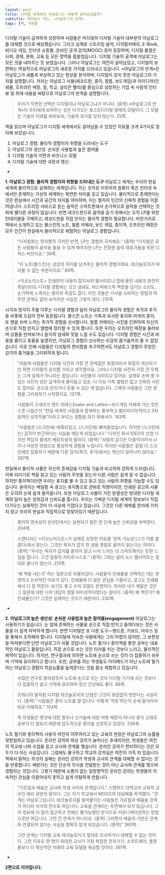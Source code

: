 ```yaml
---
layout: post
title: 디지털 세계에서 아날로그는 어떻게 살아남았을까?
subtitle: 데이비드 색스, <아날로그의 반격>
tags: [책, 리뷰]
---
```

디지털 기술이 급격하게 성장하며 사람들은 머지않아 디지털 기술이 대부분의 아날로그를 대체할 것으로 예상했습니다. 그리고 실제로 스트리밍 음악, 디지털카메라, E-Book, 비디오 게임, 인터넷 쇼핑몰, 온라인 공개 강의(MOOC) 등이 등장하며, 디지털 물결은 사회, 경제, 문화, 교육 등 모든 영역을 휩쓸었습니다. 디지털 기술의 공격에 아날로그는 모든 것을 내어주는 듯 보였습니다. 그러나 아날로그는 여전히 살아남았고, 디지털의 보편화는 역설적으로 아날로그의 새로운 가치를 드러내고 있습니다. «아날로그의 반격»은 아날로그가 새롭게 부상하고 있는 현상을 분석하며, 디지털이 갖지 못한 아날로그의 가치를 설명합니다. 저자는 아날로그 사물(레코드판, 종이, 필름, 보드게임)과 아이디어(인쇄물, 오프라인 매장, 일, 학교, 실리콘 밸리)를 중심으로 성장하는 기업 속 사람의 인터뷰 및 취재 내용을 바탕으로 아날로그의 반격을 설명합니다.

> 우리가 직면한 선택은 디지털이냐 아날로그냐가 아니다. (중략) «아날로그의 반격»이 우리에게 보여주는 것은 다가오는 포스트디지털 경제의 모델이다. 그 모델은 기술의 미래를 바라보되, 기술의 과거를 잊지 않는다. 25쪽.


책을 읽으며 아날로그가 디지털 세계에서도 살아남을 수 있었던 이유를 크게 4가지로 정리해 보았습니다.
1. 아날로그 경험: 물리적 경험이자 취향을 드러내는 도구
2. 아날로그의 생산성: 손쉬운 사용법과 높은 참여율
3. 디지털 기술의 이면과 비즈니스 모델
4. 디지털 기술에 대한 과장과 맹신

*

**1. 아날로그 경험: 물리적 경험이자 취향을 드러내는 도구**
아날로그 세계는 우리의 현실 세계에 물리적으로 실재하는 세계입니다. 이는 숫자로 이루어져 컴퓨터 혹은 인터넷 속에서만 존재하는 가상의 세계와는 확연한 차이를 갖고 있습니다. 물리적으로 존재한다는 것은 현실에서 시간과 공간의 차지를 의미하며, 이는 철저히 인간의 신체적 경험을 이끌어냅니다. 스트리밍 서비스로 듣는 음악은 스마트폰에서 손가락으로 음악을 선택하는 것 외에 별다른 과정이 없습니다. 반면 레코드판으로 음악을 듣기 위해서는 오직 LP를 위한 턴테이블을 구매하고, 레코드판을 직접 만지는 물리적 경험이 필요합니다. 마찬가지로 책에서 소개하고 있는 몰스킨의 노트, 필름 카메라, 보드 게임, 종이책, 오프라인 매장은 모두 인간이 현실에서 물리적으로 체험하는 아날로그 경험입니다. 

> “디지털화는 편리함의 극치인 반면, LP는 경험의 극치예요.” (중략) “디지털은 모든 사람들이 음악을 들을 수 있게 해주지만 LP는 진정한 음악 애호가들을 위한 디럭스 버전이죠.” 39쪽.

> “이 노트(몰스킨)는 상상의 여지를 남겨주는 물리적 경험이에요. 테크놀로지가 따라올 수 없는 부분이지요.” 86쪽.

> <이코노미스트> 인쇄판의 내용이 잡지사의 웹사이트나 앱에 올린 내용과 완전히 똑같더라도 디지털 경험에는 잉크 냄새도, 바스락바스락 책장을 넘기는 소리도, 손가락에 느껴지는 종이의 촉감도 없다. 이런 것들은 기사를 소비하는 방법과 아무런 관계도 없어 보이지만 사실은 그렇지 않다. 215쪽.

시각과 청각이 주를 이루는 디지털 경험과 달리 아날로그의 물리적 경험은 촉각과 후각을 비롯해 오감이 전부 동원됩니다. 몰스킨 노트는 가죽과 유사한 표지와 미색의 종이, 또 펜을 쓰며 느끼는 촉각적 경험을 선사합니다. 필름 카메라는 사진을 인화하여 자신의 손으로 직접 만지고 앨범에 정리할 수 있게 합니다. 또한 우리는 오프라인 매장을 둘러보며 상품을 만져보거나 음식의 냄새와 맛을 느낄 수도 있습니다. 디지털 경험은 시간과 비용을 줄이고 효율을 높였지만, 아날로그 경험이 선사하는 오감의 즐거움까지 줄 수 없었습니다. 이로 인해 사람들은 디지털의 편리함을 추구하면서도 아날로그 경험이 주었던 감각의 즐거움을 그리워하게 됩니다.

> “처음에 사람들은 디지털 사진의 가장 큰 문제점은 화질이라서 화질이 개선되기만 하면 디지털이 승리할 거라고 생각했지요. 그러나 디지털 사진의 가장 큰 무제는 그게 실제가 아니라는 점입니다. 사진들이 사라지고 있어요. 실제로 손에 쥘 수 있는 사진의 양은 급격하게 줄어들고 있죠. 더 이상 가족 앨범은 없고 인화된 사진도 없어요. 손으로 만지거나 흔들 수 있는 게 없습니다. 그제야 사람들은 그런 경험을 그리워하기 시작했지요. 137쪽.

> 사람들이 스네이크 앤드 라테스Snake and Lattes—보드게임 카페에 가는 것은 스콧 니컬슨이 “현실 세계의 사람들과 함께하는 풍부하고 멀티미디어적이고 3차원적인 상호작용”이라고 부르는 경험을 하기 위해서다. 163쪽.

> “사람들은 (스크린에) 매혹되었고, (스크린에) 빠져들었습니다. 하지만 (스크린에는) 감각이 빈곤하다는 사실을 깨닫게 되었습니다.” 디자인 회사 IDEO의 산업 디자인 책임자 블레즈 베르트랑의 말이다. (중략) “사람의 감각은 다중적이어서 너무나 다양한 방법으로 풍성하게 경험을 누립니다. 하지만 사람들은 점점 더 스크린에만 집중하기 때문에 다른 감각(촉각, 후각)에서는 혁신이 일어나지 않아요.” 397쪽.

현실에서 물리적 사물은 자신의 존재감을 디지털 기술과 비교하여 강하게 드러냅니다. 이북 리더기로 책을 읽고 있는 사람이 무엇을 읽는지 다른 사람은 쉽게 알 수 없습니다. 하지만 종이책이라면 우리는 표지를 볼 수 있고 읽고 있는 사람의 취향을 가늠할 수도 있습니다. 쏟아지는 메일함 속 광고는 휴지통으로 곧바로 직행이지만, 인쇄된 광고와 사물은 오히려 눈에 쉽게 들어옵니다. 또한 아날로그 사물이 가진 완결성은 방대한 디지털 세계와 달리 높은 성취감과 신뢰도를 줍니다. 우리는 가벼운 디지털 세계의 정보보다 직접 다가오는 실재적인 것이 더 사실에 가깝다고 믿습니다. 그것은 다른 매체를 한차례 거치지 않고 우리의 현실과 직접적으로 맞닿아있기 때문입니다. 

> 종이의 영속성이 온라인에서는 실현되기 힘든 한 단계 높은 신뢰성을 부여한다. 204쪽. 

> 스탠디지는 <이코노미스트>가 실제로 성장한 이유를 ‘완독 가능성’(그가 이름 붙였다)에서 찾는다. 그것은 독자가 잡지 한 권을 정말로 끝까지 읽는다는 의미다. (중략) “우리는 독자가 잡지를 끝까지 읽고 나서 느끼는 더 스마트해지는 듯한 느낌을 팝니다. 그건 일종의 카타르시스죠.” (중략) 그와는 달리 뉴스 웹사이트는 절대로 끝나지 않는다. 213쪽.

> ‘왜 책을 내는가’ 하는 질문으로 되돌아갔다. 사람들이 인쇄물을 선택하는 데는 분명하고 논리적인 이유가 있다. 인쇄물에 더 많은 관심을 기울이고, 광고도 인쇄물에서 더 잘 먹힌다. 보기도 좋고 수익 모델도 분명하다. 하지만 내가 깨달은 것은 그 질문에 대한 나의 대답이 정말 비이성적이었다는 점이다. (중략) 왜 책인가? 왜 인쇄물인가? 그것은 실재하는 것이기 때문이다. 230쪽.

*

**2. 아날로그의 높은 생산성: 손쉬운 사용법과 높은 참여율(engagement)**
아날로그는 사용하기가 쉽습니다. 눈 앞에 존재하는 사물을 손으로 직접 만지고 들여다보는 것은 사물을 더 쉽게 파악하게 합니다. 반면 디지털은 또 다른 도구—핸드폰, 키보드, 마우스 등을 통해서 조작해야 합니다. 디지털에 익숙한 사람에게는 그리 어렵지 않지만, 그 보편성을 따져본다면 단연 아날로그가 쉬울 것입니다. 노트 필기나 종이책을 통한 공부는 대표적인 아날로그 활동입니다. 직접 손으로 쓰는 것은 타자를 치는 것보다 느리고, 물리적인 제약이 있습니다. 하지만, 연구결과에 의하면 노트에 손으로 쓰는 것이 더 집중하기 쉬우며 기억에 유리하다고 합니다. 또한, 공부를 하는 학생들도 아이패드가 아닌 노트에 필기하는 아날로그 경험이 학습능률을 높여준다는 것을 몸소 체험하고 있습니다.

> 수많은 연구로 밝혀졌듯이 노트에 손으로 쓰는 것이 디지털 기기에 쓰는 것보다 더 집중하기 쉽고 기억에 유리하며 정신 건강에도 좋다. 88쪽.

> 즈워너의 말처럼 디지털 테크놀로지의 단점은 그것이 끊임없이 변한다는 사실이다. (중략) “사람들은 종이 노트를 잘 압니다. 어떻게 ‘작동’하는지 손에 들자마자 바로 이해하죠.” 104쪽.

> 즉 학생들은 옛것에 대한 향수나 신기술에 대한 저항 때문이 아니라 종이 교재로 공부가 더 잘되기 때문에 압도적으로 종이를 선호하고 있었다. 338쪽.

노트 필기와 종이책의 사용이 여전히 이루어지고 있는 교육의 현장은 아날로그의 능률을 뒷받침하고 있습니다. 온라인 강의와 화상 강의가 늘어나는 추세이지만, 학생들은 여전히 학교에 나와 수업을 듣고 교사와 관계를 맺습니다. 온라인 강의가 편리하다는 것은 모두가 다 아는 사실입니다. 그럼에도 불구하고 학교의 강의실은 여전히 가득 차 있습니다. 책에서 말하는 무크의 실패는 온라인 강의가 학생과 교사의 관계를 대체할 수 없다는 것을 반증합니다. 배운다는 것은 단순히 지식을 전달받는 것이 아닌 교사와 관계를 맺으며 경험되는 것입니다. 그렇기 때문에 소통이 없는 일방향적인 온라인 강의는 학생들의 지속적인 관심을 이끌어내지 못하고 쉽게 이탈하게 만듭니다.

> “가르침과 배움은 교사와 학생 사이의 관계입니다.” 스탠퍼드 대학교의 교육학 교수인 래리 큐번의 말이다. 그는 자기 학교에서 MOOC의 대실패를 목격했다. “관계는 아날로그입니다. 테크놀로지를 밀어붙이는 사람들은 가르침과 배움을 관계가 아니라 지식의 전수로 여깁니다. 교육을 관계라는 측면에서 보지 않습니다. 그저 정보에 더 많이 접근하고 전에는 불가능했던 방식으로 커뮤니케이션하는 방법으로만 여깁니다. 그런 건 관계가 아니지요. (중략) 그러면서 배움의 기반은 관계와 연결되어 있다는 사실을 명확히 알게 되었습니다. (중략)” 360쪽.

> 그런 관계는 디지털 교육 테크놀로지가 절대로 모사하거나 대체할 수 없는 것이다. 그런 이유로 한 명의 위대한 교사가 가장 복잡한 전자기기, 소프트웨어, 플랫폼보다 더 혁신적인 미래의 교육 모델을 제공할 것이다. 361쪽.

*

**2편으로 이어집니다.**

